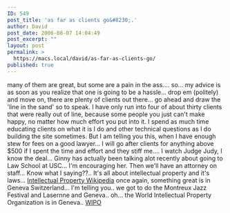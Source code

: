 ```yaml
---
ID: 549
post_title: 'as far as clients go&#8230;.'
author: David
post_date: 2006-08-07 14:04:49
post_excerpt: ""
layout: post
permalink: >
  https://macs.local/david/as-far-as-clients-go/
published: true
---
```

many of them are great, but some are a pain in the ass.... so... my advice is as soon as you realize that one is going to be a hassle... drop em (politely) and move on, there are plenty of clients out there... go ahead and draw the 'line in the sand' so to speak.  I have only run into four of about thirty clients that were really out of line, because some people you just can't make happy, no matter how much effort you put into it.  I  spend as much time educating clients on what it is I do and other technical questions as I do building the site sometimes.  But I am telling you this, when I have enough stew for fees on a good lawyer... I will go after clients for anything above $500 if I spent the time and effort and they stiff me....  I watch Judge Judy, I know the deal... Ginny has actually been talking alot recently about going to Law School at USC... I'm encouraging her.  Then we'll have an attorney on staff... Know what I saying??..
It's all about intellectual property and it's laws...
<a href="http://en.wikipedia.org/wiki/Intellectual_property">Intellectual Property Wikipedia</a>
once again, something great is in Geneva Switzerland...
I'm telling you.. we got to do the Montreux Jazz Festival and Lasernne and Geneva..
oh...
the World Intellectual Property Organization is in Geneva..
<a href="http://en.wikipedia.org/wiki/World_Intellectual_Property_Organisation">WIPO</a>
